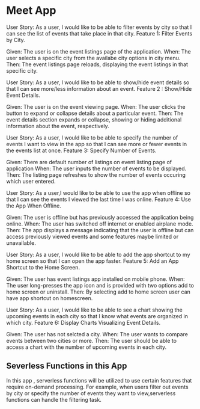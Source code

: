 # Meet App

User Story: As a user, I would like to be able to filter events by city so that I can see the list of events that take place in that city.
Feature 1: Filter Events by City.

Given: The user is on the event listings page of the application.
When: The user selects a specific city from the availabe city options in city menu.
Then: The event listings page reloads, displaying the event listings in that specific city.

User Story: As a user, I would like to be able to show/hide event details so that I can see more/less information about an event.
Feature 2 : Show/Hide Event Details.

Given: The user is on the event viewing page.
When: The user clicks the button to expand or collapse details about a particular event.
Then: The event details section expands or collapse, showing or hiding additional information about the event, respectively.

User Story: As a user, I would like to be able to specify the number of events I want to view in the app so that I can see more or fewer events in the events list at once.
Feature 3: Specify Number of Events.

Given: There are default number of listings on event listing page of application
When: The user inputs the number of events to be displayed.
Then: The listing page refreshes to show the number of events occuring which user entered.

User Story: As a user,I would like to be able to use the app when offline so that I can see the events I viewed the last time I was online.
Feature 4: Use the App When Offline.

Given: The user is offline but has previously accessed the application being online.
When: The user has switched off internet or enabled airplane mode.
Then: The app displays a message indicating that the user is offline but can access previously viewed events and some features maybe limited or unavailable.

User Story: As a user, I would like to be able to add the app shortcut to my home screen so that I can open the app faster.
Feature 5: Add an App Shortcut to the Home Screen.

Given: The user has event listings app installed on mobile phone.
When: The user long-presses the app icon and is provided with two options add to home screen or uninstall.
Then: By selecting add to home screen user can have app shortcut on homescreen.

User Story: As a user, I would like to be able to see a chart showing the upcoming events in each city so that I know what events are organized in which city.
Feature 6: Display Charts Visualizing Event Details.

Given: The user has not selcted a city.
When: The user wants to compare events between two cities or more.
Then: The user should be able to access a chart with the number of upcoming events in each city.

## Severless Functions in this App

In this app , serverless functions will be utilized to use certain features that require on-demand processing.
For example, when users filter out events by city or specify the number of events they want to view,serverless functions can handle the filtering task.
